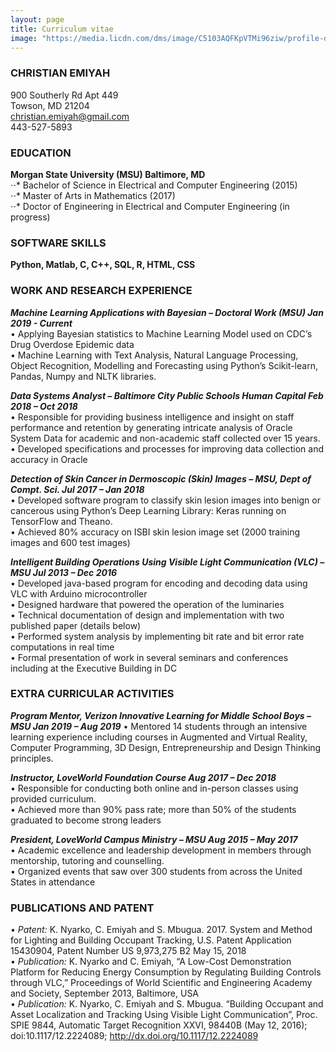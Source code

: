 ```yaml
---
layout: page
title: Curriculum vitae
image: "https://media.licdn.com/dms/image/C5103AQFKpVTMi96ziw/profile-displayphoto-shrink_200_200/0?e=1575504000&v=beta&t=vD95JjYz4zz_6sz1d00tgpmKBq5jjBEIW-a9eKe8NnI"
---
```


### CHRISTIAN EMIYAH   
900 Southerly Rd Apt 449  
Towson, MD 21204  
<christian.emiyah@gmail.com>  
443-527-5893  

### EDUCATION
**Morgan State University (MSU)	                              	                  Baltimore, MD**  
⋅⋅* Bachelor of Science in Electrical and Computer Engineering (2015)       
⋅⋅* Master of Arts in Mathematics (2017)  
⋅⋅* Doctor of Engineering in Electrical and Computer Engineering (in progress)	

### SOFTWARE SKILLS
**Python, Matlab, C, C++, SQL, R, HTML, CSS**  

### WORK AND RESEARCH EXPERIENCE
***Machine Learning Applications with Bayesian – Doctoral Work 	(MSU)	     		     Jan 2019 - Current***  
•	Applying Bayesian statistics to Machine Learning Model used on CDC’s Drug Overdose Epidemic data  
•	Machine Learning with Text Analysis, Natural Language Processing, Object Recognition, Modelling and Forecasting using Python’s Scikit-learn, Pandas, Numpy and NLTK libraries.  

***Data Systems Analyst	 – Baltimore City Public Schools Human Capital			        Feb 2018 – Oct 2018***  
•	Responsible for providing business intelligence and insight on staff performance and retention by generating intricate analysis of Oracle System Data for academic and non-academic staff collected over 15 years.  
•	Developed specifications and processes for improving data collection and accuracy in Oracle  

***Detection of Skin Cancer in Dermoscopic (Skin) Images – MSU, Dept of Compt. Sci.    Jul 2017 – Jan 2018***  
•	Developed software program to classify skin lesion images into benign or cancerous using Python’s Deep Learning Library: Keras running on TensorFlow and Theano.   
•	Achieved 80% accuracy on ISBI skin lesion image set (2000 training images and 600 test images)  

***Intelligent Building Operations Using Visible Light Communication (VLC) – MSU	     Jul 2013 – Dec 2016***  
•	Developed java-based program for encoding and decoding data using VLC with Arduino microcontroller  
•	Designed hardware that powered the operation of the luminaries   
•	Technical documentation of design and implementation with two published paper (details below)  
•	Performed system analysis by implementing bit rate and bit error rate computations in real time  
•	Formal presentation of work in several seminars and conferences including at the Executive Building in DC  

### EXTRA CURRICULAR ACTIVITIES
***Program Mentor, Verizon Innovative Learning for Middle School Boys – MSU	 Jan 2019 – Aug 2019***
•	Mentored 14 students through an intensive learning experience including courses in Augmented and Virtual Reality, Computer Programming, 3D Design, Entrepreneurship and Design Thinking principles.

***Instructor, LoveWorld Foundation Course				                                      Aug 2017 – Dec 2018***  
•	Responsible for conducting both online and in-person classes using provided curriculum.   
•	Achieved more than 90% pass rate; more than 50% of the students graduated to become strong leaders  

***President, LoveWorld Campus Ministry – MSU	                                      Aug 2015 – May 2017***  
•	Academic excellence and leadership development in members through mentorship, tutoring and counselling.  
•	Organized events that saw over 300 students from across the United States in attendance  

### PUBLICATIONS AND PATENT  
•	_Patent:_ K. Nyarko, C. Emiyah and S. Mbugua. 2017. System and Method for Lighting and Building Occupant Tracking, U.S. Patent Application 15430904, Patent Number US 9,973,275 B2 May 15, 2018   
•	_Publication:_ K. Nyarko and C. Emiyah, “A Low-Cost Demonstration Platform for Reducing Energy Consumption by Regulating Building Controls through VLC,” Proceedings of World Scientific and Engineering Academy and Society, September 2013, Baltimore, USA   
•	_Publication:_ K. Nyarko, C. Emiyah and S. Mbugua. “Building Occupant and Asset Localization and Tracking Using Visible Light Communication”, Proc. SPIE 9844, Automatic Target Recognition XXVI, 98440B (May 12, 2016); doi:10.1117/12.2224089; http://dx.doi.org/10.1117/12.2224089
